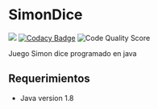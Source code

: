# SimonDice

![](https://travis-ci.com/javrr-ui/SimonDice.svg?token=zczUZqdTJLhdTGArqzR2&branch=master)
[![Codacy Badge](https://app.codacy.com/project/badge/Grade/841f4c38a4754bd0861f66f20caebf4c)](https://www.codacy.com/gh/javrr-ui/SimonDice/dashboard?utm_source=github.com&amp;utm_medium=referral&amp;utm_content=javrr-ui/SimonDice&amp;utm_campaign=Badge_Grade)
![Code Quality Score](https://api.codiga.io/project/14274/score/svg)

Juego Simon dice programado en java

## Requerimientos

- Java version 1.8

